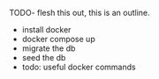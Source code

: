 TODO- flesh this out, this is an outline.

- install docker
- docker compose up
- migrate the db
- seed the db
- todo: useful docker commands
